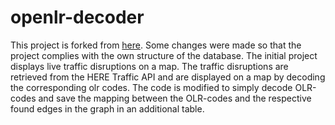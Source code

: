 # openlr-decoder

This project is forked from [here](https://github.com/FraunhoferIVI/openlr/). Some changes were made so that the project complies with the own structure of the database.
The initial project displays live traffic disruptions on a map. The traffic disruptions are retrieved from the HERE Traffic API and are displayed on a map by decoding the
corresponding olr codes. The code is modified to simply decode OLR-codes and save the mapping between the OLR-codes and the respective found edges in the graph
in an additional table.

